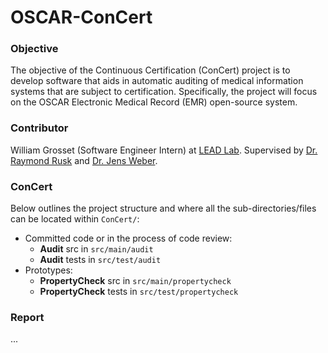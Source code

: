 # OSCAR-ConCert
### Objective
The objective of the Continuous Certification (ConCert) project is to develop software that aids in automatic auditing of medical information systems that are subject to certification. Specifically, the project will focus on the OSCAR Electronic Medical Record (EMR) open-source system.

### Contributor
William Grosset (Software Engineer Intern) at [LEAD Lab](http://leadlab.ca/about-us/). Supervised by [Dr. Raymond Rusk](https://github.com/rrusk) and [Dr. Jens Weber](https://github.com/jenshweber).

### ConCert
Below outlines the project structure and where all the sub-directories/files can be located within `ConCert/`:
- Committed code or in the process of code review:
    + **Audit** src in `src/main/audit`
    + **Audit** tests in `src/test/audit`
- Prototypes:
    + **PropertyCheck** src in `src/main/propertycheck`
    + **PropertyCheck** tests in `src/test/propertycheck`

### Report
...
